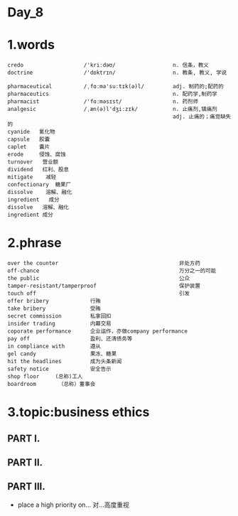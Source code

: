 # Day_8
# 1.words
    credo                   /'kriːdəʊ/                  n. 信条，教义                    
    doctrine                /'dɒktrɪn/                  n. 教条, 教义, 学说
    
    pharmaceutical          /ˌfɑːmə'suːtɪk(ə)l/         adj. 制药的;配药的
    pharmaceutics                                       n. 配药学,制药学
    pharmacist              /'fɑːməsɪst/                n. 药剂师
    analgesic               /ˌæn(ə)l'dʒiːzɪk/           n. 止痛剂,镇痛剂
                                                        adj. 止痛的；痛觉缺失的
    cyanide   氰化物
    capsule   胶囊
    caplet    囊片
    erode     侵蚀、腐蚀
    turnover   营业额
    dividend   红利、股息
    mitigate    减轻
    confectionary  糖果厂
    dissolve    溶解、融化
    ingredient   成分
    dissolve   溶解、融化
    ingredient 成分
   

# 2.phrase
    over the counter                                      非处方药
    off-chance                                            万分之一的可能
    the public                                            公众
    tamper-resistant/tamperproof                          保护装置
    touch off                                             引发
    offer bribery             行贿
    take bribery              受贿
    secret commission         私拿回扣
    insider trading           内幕交易
    coporate performance      企业运作，亦做company performance
    pay off                   盈利、还清债务等
    in compliance with        遵从
    gel candy                 果冻、糖果
    hit the headlines         成为头条新闻
    safety notice             安全告示
    shop floor     (总称)工人
    boardroom       （总称）董事会
    
    
    
    
    
    
    
    
    



# 3.topic:business ethics
## PART I.
## PART II.
## PART III.
- place a high priority on...   对...高度重视








































































